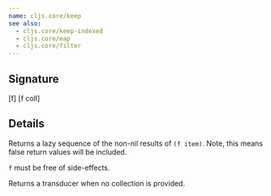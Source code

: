 ```yaml
---
name: cljs.core/keep
see also:
  - cljs.core/keep-indexed
  - cljs.core/map
  - cljs.core/filter
---
```


## Signature
[f]
[f coll]


## Details

Returns a lazy sequence of the non-nil results of `(f item)`. Note, this means
false return values will be included.

`f` must be free of side-effects.

Returns a transducer when no collection is provided.
